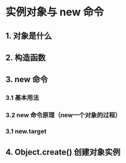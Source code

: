 # 实例对象与 new 命令


## 1. 对象是什么

## 2.  构造函数

## 3. new 命令

### 3.1 基本用法

### 3.2 new 命令原理（new一个对象的过程）

### 3.1 new.target

## 4.  Object.create() 创建对象实例